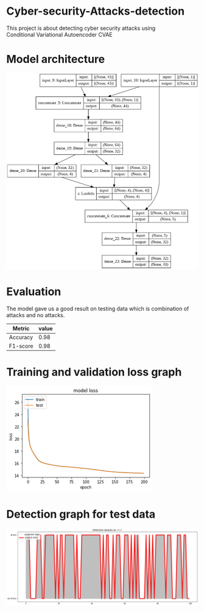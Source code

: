 # Cyber-security-Attacks-detection
This project is about detecting cyber security attacks using <br>
Conditional Variational Autoencoder CVAE<br>

# Model architecture

![](model_archit.png)

# Evaluation
The model gave us a good result on testing data which is combination of attacks and no attacks.

| Metric        | value         |
| ------------- | ------------- |
| Accuracy      | 0.98          |
| F1-score      | 0.98          |

# Training and validation loss graph

![](loss.png)


# Detection graph for test data

![](results.png)
